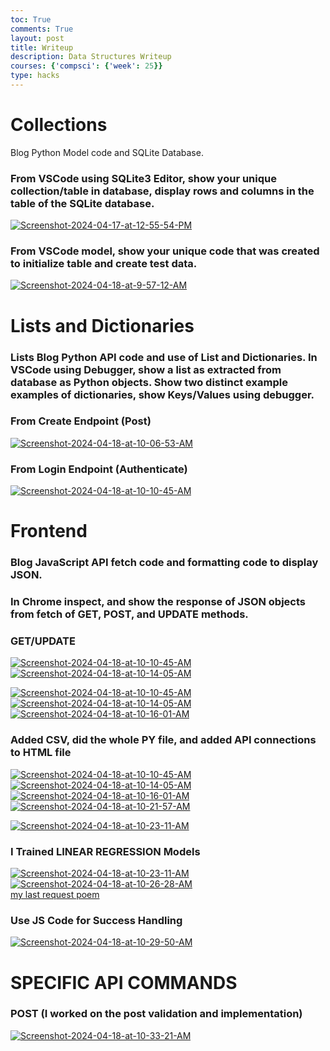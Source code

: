 ```yaml
---
toc: True
comments: True
layout: post
title: Writeup
description: Data Structures Writeup
courses: {'compsci': {'week': 25}}
type: hacks
---
```


# Collections

Blog Python Model code and SQLite Database.

### From VSCode using SQLite3 Editor, show your unique collection/table in database, display rows and columns in the table of the SQLite database.

<a href="https://ibb.co/MnFHbTs"><img src="https://i.ibb.co/PxqyRpN/Screenshot-2024-04-17-at-12-55-54-PM.png" alt="Screenshot-2024-04-17-at-12-55-54-PM" border="0"></a>

### From VSCode model, show your unique code that was created to initialize table and create test data.

<a href="https://ibb.co/Y0nJWn3"><img src="https://i.ibb.co/5KpC9p6/Screenshot-2024-04-18-at-9-57-12-AM.png" alt="Screenshot-2024-04-18-at-9-57-12-AM" border="0"></a>

# Lists and Dictionaries

### Lists Blog Python API code and use of List and Dictionaries. In VSCode using Debugger, show a list as extracted from database as Python objects. Show two distinct example examples of dictionaries, show Keys/Values using debugger.

### From Create Endpoint (Post)

<a href="https://ibb.co/TkkKwJ7"><img src="https://i.ibb.co/377fTVj/Screenshot-2024-04-18-at-10-06-53-AM.png" alt="Screenshot-2024-04-18-at-10-06-53-AM" border="0"></a>

### From Login Endpoint (Authenticate)

<a href="https://ibb.co/8c7PCZg"><img src="https://i.ibb.co/KwrVPvx/Screenshot-2024-04-18-at-10-10-45-AM.png" alt="Screenshot-2024-04-18-at-10-10-45-AM" border="0"></a>

# Frontend 

### Blog JavaScript API fetch code and formatting code to display JSON.

### In Chrome inspect, and show the response of JSON objects from fetch of GET, POST, and UPDATE methods.

### GET/UPDATE

<a href="https://ibb.co/8c7PCZg"><img src="https://i.ibb.co/KwrVPvx/Screenshot-2024-04-18-at-10-10-45-AM.png" alt="Screenshot-2024-04-18-at-10-10-45-AM" border="0"></a><a href="https://ibb.co/sw6cfJD"><img src="https://i.ibb.co/hWZr61n/Screenshot-2024-04-18-at-10-14-05-AM.png" alt="Screenshot-2024-04-18-at-10-14-05-AM" border="0"></a>



<a href="https://ibb.co/8c7PCZg"><img src="https://i.ibb.co/KwrVPvx/Screenshot-2024-04-18-at-10-10-45-AM.png" alt="Screenshot-2024-04-18-at-10-10-45-AM" border="0"></a><a href="https://ibb.co/sw6cfJD"><img src="https://i.ibb.co/hWZr61n/Screenshot-2024-04-18-at-10-14-05-AM.png" alt="Screenshot-2024-04-18-at-10-14-05-AM" border="0"></a><a href="https://ibb.co/bbtmcd5"><img src="https://i.ibb.co/2ZJhGK3/Screenshot-2024-04-18-at-10-16-01-AM.png" alt="Screenshot-2024-04-18-at-10-16-01-AM" border="0"></a>

### Added CSV, did the whole PY file, and added API connections to HTML file

<a href="https://ibb.co/8c7PCZg"><img src="https://i.ibb.co/KwrVPvx/Screenshot-2024-04-18-at-10-10-45-AM.png" alt="Screenshot-2024-04-18-at-10-10-45-AM" border="0"></a><a href="https://ibb.co/sw6cfJD"><img src="https://i.ibb.co/hWZr61n/Screenshot-2024-04-18-at-10-14-05-AM.png" alt="Screenshot-2024-04-18-at-10-14-05-AM" border="0"></a><a href="https://ibb.co/bbtmcd5"><img src="https://i.ibb.co/2ZJhGK3/Screenshot-2024-04-18-at-10-16-01-AM.png" alt="Screenshot-2024-04-18-at-10-16-01-AM" border="0"></a><a href="https://ibb.co/hXJ5n2p"><img src="https://i.ibb.co/pWBDs4C/Screenshot-2024-04-18-at-10-21-57-AM.png" alt="Screenshot-2024-04-18-at-10-21-57-AM" border="0"></a>

<a href="https://ibb.co/BCt5fgj"><img src="https://i.ibb.co/ZMVpfhK/Screenshot-2024-04-18-at-10-23-11-AM.png" alt="Screenshot-2024-04-18-at-10-23-11-AM" border="0"></a>

### I Trained LINEAR REGRESSION Models

<a href="https://ibb.co/BCt5fgj"><img src="https://i.ibb.co/ZMVpfhK/Screenshot-2024-04-18-at-10-23-11-AM.png" alt="Screenshot-2024-04-18-at-10-23-11-AM" border="0"></a><a href="https://ibb.co/Sd2t0YV"><img src="https://i.ibb.co/pRgfZV4/Screenshot-2024-04-18-at-10-26-28-AM.png" alt="Screenshot-2024-04-18-at-10-26-28-AM" border="0"></a><br /><a target='_blank' href='https://poetandpoem.com/Alfred-Austin/A-Last-Request'>my last request poem</a><br />

### Use JS Code for Success Handling

<a href="https://ibb.co/gD4T1Tq"><img src="https://i.ibb.co/dQm292C/Screenshot-2024-04-18-at-10-29-50-AM.png" alt="Screenshot-2024-04-18-at-10-29-50-AM" border="0"></a>

# SPECIFIC API COMMANDS

### POST (I worked on the post validation and implementation)

<a href="https://ibb.co/RY5GXsp"><img src="https://i.ibb.co/ckmKWZc/Screenshot-2024-04-18-at-10-33-21-AM.png" alt="Screenshot-2024-04-18-at-10-33-21-AM" border="0"></a>
